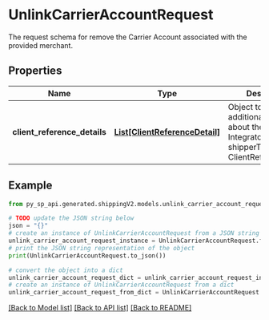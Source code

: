 # UnlinkCarrierAccountRequest

The request schema for remove the Carrier Account associated with the provided merchant.

## Properties

Name | Type | Description | Notes
------------ | ------------- | ------------- | -------------
**client_reference_details** | [**List[ClientReferenceDetail]**](ClientReferenceDetail.md) | Object to pass additional information about the MCI Integrator shipperType: List of ClientReferenceDetail | [optional] 

## Example

```python
from py_sp_api.generated.shippingV2.models.unlink_carrier_account_request import UnlinkCarrierAccountRequest

# TODO update the JSON string below
json = "{}"
# create an instance of UnlinkCarrierAccountRequest from a JSON string
unlink_carrier_account_request_instance = UnlinkCarrierAccountRequest.from_json(json)
# print the JSON string representation of the object
print(UnlinkCarrierAccountRequest.to_json())

# convert the object into a dict
unlink_carrier_account_request_dict = unlink_carrier_account_request_instance.to_dict()
# create an instance of UnlinkCarrierAccountRequest from a dict
unlink_carrier_account_request_from_dict = UnlinkCarrierAccountRequest.from_dict(unlink_carrier_account_request_dict)
```
[[Back to Model list]](../README.md#documentation-for-models) [[Back to API list]](../README.md#documentation-for-api-endpoints) [[Back to README]](../README.md)


